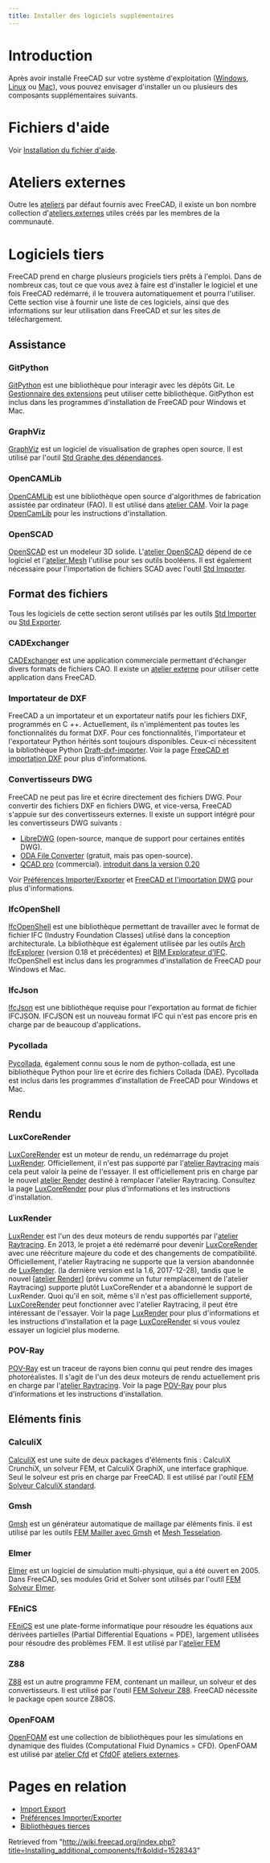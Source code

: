 ```yaml
---
title: Installer des logiciels supplémentaires
---
```

# Introduction

Après avoir installé FreeCAD sur votre système d'exploitation ([Windows](/Installing_on_Windows/fr "Installing on Windows/fr"), [Linux](/Installing_on_Linux/fr "Installing on Linux/fr") ou [Mac](/Installing_on_Mac/fr "Installing on Mac/fr")), vous pouvez envisager d'installer un ou plusieurs des composants supplémentaires suivants.

# Fichiers d'aide

Voir [Installation du fichier d'aide](/Installing_Helpfile/fr "Installing Helpfile/fr").

# Ateliers externes

Outre les [ateliers](/Workbenches/fr "Workbenches/fr") par défaut fournis avec FreeCAD, il existe un bon nombre collection d'[ateliers externes](/External_workbenches/fr "External workbenches/fr") utiles créés par les membres de la communauté.

# Logiciels tiers

FreeCAD prend en charge plusieurs progiciels tiers prêts à l'emploi. Dans de nombreux cas, tout ce que vous avez à faire est d'installer le logiciel et une fois FreeCAD redémarré, il le trouvera automatiquement et pourra l'utiliser. Cette section vise à fournir une liste de ces logiciels, ainsi que des informations sur leur utilisation dans FreeCAD et sur les sites de téléchargement.

## Assistance

### GitPython

[GitPython](https://github.com/gitpython-developers/GitPython) est une bibliothèque pour interagir avec les dépôts Git. Le [Gestionnaire des extensions](/Std_AddonMgr/fr "Std AddonMgr/fr") peut utiliser cette bibliothèque. GitPython est inclus dans les programmes d'installation de FreeCAD pour Windows et Mac.

### GraphViz

[GraphViz](https://www.graphviz.org) est un logiciel de visualisation de graphes open source. Il est utilisé par l'outil [Std Graphe des dépendances](/Std_DependencyGraph/fr "Std DependencyGraph/fr").

### OpenCAMLib

[OpenCAMLib](http://www.anderswallin.net/CAM) est une bibliothèque open source d'algorithmes de fabrication assistée par ordinateur (FAO). Il est utilisé dans [atelier CAM](/CAM_Workbench/fr "CAM Workbench/fr"). Voir la page [OpenCamLib](/OpenCamLib/fr "OpenCamLib/fr") pour les instructions d'installation.

### OpenSCAD

[OpenSCAD](https://www.openscad.org) est un modeleur 3D solide. L'[atelier OpenSCAD](/OpenSCAD_Workbench/fr "OpenSCAD Workbench/fr") dépend de ce logiciel et l'[atelier Mesh](/Mesh_Workbench/fr "Mesh Workbench/fr") l'utilise pour ses outils booléens. Il est également nécessaire pour l'importation de fichiers SCAD avec l'outil [Std Importer](/Std_Import/fr "Std Import/fr").

## Format des fichiers

Tous les logiciels de cette section seront utilisés par les outils [Std Importer](/Std_Import/fr "Std Import/fr") ou [Std Exporter](/Std_Export/fr "Std Export/fr").

### CADExchanger

[CADExchanger](https://cadexchanger.com) est une application commerciale permettant d'échanger divers formats de fichiers CAO. Il existe un [atelier externe](https://github.com/yorikvanhavre/CADExchanger) pour utiliser cette application dans FreeCAD.

### Importateur de DXF

FreeCAD a un importateur et un exportateur natifs pour les fichiers DXF, programmés en C ++. Actuellement, ils n'implémentent pas toutes les fonctionnalités du format DXF. Pour ces fonctionnalités, l'importateur et l'exportateur Python hérités sont toujours disponibles. Ceux-ci nécessitent la bibliothèque Python [Draft-dxf-importer](https://github.com/yorikvanhavre/Draft-dxf-importer). Voir la page [FreeCAD et importation DXF](/FreeCAD_and_DXF_Import/fr "FreeCAD and DXF Import/fr") pour plus d'informations.

### Convertisseurs DWG

FreeCAD ne peut pas lire et écrire directement des fichiers DWG. Pour convertir des fichiers DXF en fichiers DWG, et vice-versa, FreeCAD s'appuie sur des convertisseurs externes. Il existe un support intégré pour les convertisseurs DWG suivants :

* [LibreDWG](https://www.gnu.org/software/libredwg) (open-source, manque de support pour certaines entités DWG).
* [ODA File Converter](https://www.opendesign.com/guestfiles/oda_file_converter) (gratuit, mais pas open-source).
* [QCAD pro](https://qcad.org/en/qcad-command-line-tools#dwg2dwg) (commercial). [introduit dans la version 0.20](/Release_notes_0.20/fr "Release notes 0.20/fr")

Voir [Préférences Importer/Exporter](/Import_Export_Preferences/fr#DWG "Import Export Preferences/fr") et [FreeCAD et l'importation DWG](/FreeCAD_and_DWG_Import/fr "FreeCAD and DWG Import/fr") pour plus d'informations.

### IfcOpenShell

[IfcOpenShell](http://ifcopenshell.org) est une bibliothèque permettant de travailler avec le format de fichier IFC (Industry Foundation Classes) utilisé dans la conception architecturale. La bibliothèque est également utilisée par les outils [Arch IfcExplorer](/Arch_IfcExplorer/fr "Arch IfcExplorer/fr") (version 0.18 et précédentes) et [BIM Explorateur d'IFC](/BIM_IfcExplorer/fr "BIM IfcExplorer/fr"). IfcOpenShell est inclus dans les programmes d'installation de FreeCAD pour Windows et Mac.

### IfcJson

[IfcJson](https://github.com/buildingSMART/ifcJSON) est une bibliothèque requise pour l'exportation au format de fichier IFCJSON. IFCJSON est un nouveau format IFC qui n'est pas encore pris en charge par de beaucoup d'applications.

### Pycollada

[Pycollada](https://github.com/pycollada/pycollada/releases), également connu sous le nom de python-collada, est une bibliothèque Python pour lire et écrire des fichiers Collada (DAE). Pycollada est inclus dans les programmes d'installation de FreeCAD pour Windows et Mac.

## Rendu

### LuxCoreRender

[LuxCoreRender](https://www.luxcorerender.org) est un moteur de rendu, un redémarrage du projet [LuxRender](/LuxRender/fr "LuxRender/fr"). Officiellement, il n'est pas supporté par l'[atelier Raytracing](/Raytracing_Workbench/fr "Raytracing Workbench/fr") mais cela peut valoir la peine de l'essayer. Il est officiellement pris en charge par le nouvel [atelier Render](https://github.com/FreeCAD/FreeCAD-render) destiné à remplacer l'atelier Raytracing. Consultez la page [LuxCoreRender](/LuxCoreRender/fr "LuxCoreRender/fr") pour plus d'informations et les instructions d'installation.

### LuxRender

[LuxRender](https://luxcorerender.org/history/) est l'un des deux moteurs de rendu supportés par l'[atelier Raytracing](/Raytracing_Workbench "Raytracing Workbench"). En 2013, le projet a été redémarré pour devenir [LuxCoreRender](/LuxCoreRender/fr "LuxCoreRender/fr") avec une réécriture majeure du code et des changements de compatibilité. Officiellement, l'atelier Raytracing ne supporte que la version abandonnée de [LuxRender](/LuxRender/fr "LuxRender/fr"). (la dernière version est la 1.6, 2017-12-28), tandis que le nouvel [[atelier Render](https://github.com/FreeCAD/FreeCAD-render)] (prévu comme un futur remplacement de l'atelier Raytracing) supporte plutôt LuxCoreRender et a abandonné le support de LuxRender. Quoi qu'il en soit, même s'il n'est pas officiellement supporté, [LuxCoreRender](/LuxCoreRender/fr "LuxCoreRender/fr") peut fonctionner avec l'atelier Raytracing, il peut être intéressant de l'essayer. Voir la page [LuxRender](/LuxRender/fr "LuxRender/fr") pour plus d'informations et les instructions d'installation et la page [LuxCoreRender](/LuxCoreRender/fr "LuxCoreRender/fr") si vous voulez essayer un logiciel plus moderne.

### POV-Ray

[POV-Ray](https://www.povray.org) est un traceur de rayons bien connu qui peut rendre des images photoréalistes. Il s'agit de l'un des deux moteurs de rendu actuellement pris en charge par l'[atelier Raytracing](/Raytracing_Workbench/fr "Raytracing Workbench/fr"). Voir la page [POV-Ray](/POV-Ray/fr "POV-Ray/fr") pour plus d'informations et les instructions d'installation.

## Eléments finis

### CalculiX

[CalculiX](http://calculix.de) est une suite de deux packages d'éléments finis : CalculiX CrunchiX, un solveur FEM, et CalculiX GraphiX, une interface graphique. Seul le solveur est pris en charge par FreeCAD. Il est utilisé par l'outil [FEM Solveur CalculiX standard](/FEM_SolverCalculixCxxtools/fr "FEM SolverCalculixCxxtools/fr").

### Gmsh

[Gmsh](http://gmsh.info) est un générateur automatique de maillage par éléments finis. il est utilisé par les outils [FEM Mailler avec Gmsh](/FEM_MeshGmshFromShape/fr "FEM MeshGmshFromShape/fr") et [Mesh Tesselation](/Mesh_FromPartShape/fr "Mesh FromPartShape/fr").

### Elmer

[Elmer](https://www.csc.fi/web/elmer) est un logiciel de simulation multi-physique, qui a été ouvert en 2005. Dans FreeCAD, ses modules Grid et Solver sont utilisés par l'outil [FEM Solveur Elmer](/FEM_SolverElmer/fr "FEM SolverElmer/fr").

### FEniCS

[FEniCS](https://fenicsproject.org) est une plate-forme informatique pour résoudre les équations aux dérivées partielles (Partial Differential Equations = PDE), largement utilisées pour résoudre des problèmes FEM. Il est utilisé par l'[atelier FEM](/FEM_Workbench/fr "FEM Workbench/fr")

### Z88

[Z88](https://en.z88.de) est un autre programme FEM, contenant un mailleur, un solveur et des convertisseurs. Il est utilisé par l'outil [FEM Solveur Z88](/FEM_SolverZ88/fr "FEM SolverZ88/fr"). FreeCAD nécessite le package open source Z88OS.

### OpenFOAM

[OpenFOAM](https://openfoam.org) est une collection de bibliothèques pour les simulations en dynamique des fluides (Computational Fluid Dynamics = CFD). OpenFOAM est utilisé par [atelier Cfd](/Cfd_Workbench/fr "Cfd Workbench/fr") et [CfdOF](https://github.com/jaheyns/CfdOF) [ateliers externes](/External_workbenches/fr "External workbenches/fr").

# Pages en relation

* [Import Export](/Import_Export/fr "Import Export/fr")
* [Préférences Importer/Exporter](/Import_Export_Preferences/fr "Import Export Preferences/fr")
* [Bibliothèques tierces](/Third_Party_Libraries/fr "Third Party Libraries/fr")

Retrieved from "<http://wiki.freecad.org/index.php?title=Installing_additional_components/fr&oldid=1528343>"